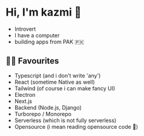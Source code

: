 # Hi, I'm kazmi 👋
- Introvert
- I have a computer
- building apps from PAK 🇵🇰
 

## 🧑‍💻 Favourites
- Typescript (and i don't write 'any')
- React (sometime Native as well)
- Tailwind (of course i can make fancy UI)
- Electron
- Next.js
- Backend (Node.js, Django)
- Turborepo / Monorepo
- Serverless (which is not fully serverless)
- Opensource (i mean reading opensource code 🤪)
